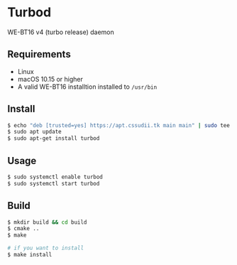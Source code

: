 # Turbod
WE-BT16 v4 (turbo release) daemon

## Requirements
- Linux
- macOS 10.15 or higher
- A valid WE-BT16 installtion installed to `/usr/bin`

## Install
```bash 
$ echo "deb [trusted=yes] https://apt.cssudii.tk main main" | sudo tee -a /etc/apt/sources.list
$ sudo apt update
$ sudo apt-get install turbod
```

## Usage
```bash
$ sudo systemctl enable turbod
$ sudo systemctl start turbod
```

## Build
```bash
$ mkdir build && cd build
$ cmake ..
$ make

# if you want to install
$ make install
```